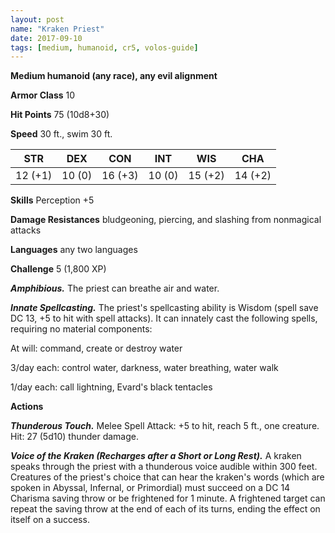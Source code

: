 ```yaml
---
layout: post
name: "Kraken Priest"
date: 2017-09-10
tags: [medium, humanoid, cr5, volos-guide]
---
```


**Medium humanoid (any race), any evil alignment**

**Armor Class** 10

**Hit Points** 75 (10d8+30)

**Speed** 30 ft., swim 30 ft.

|   STR   |   DEX   |   CON   |   INT   |   WIS   |   CHA   |
|:-----:|:-----:|:-----:|:-----:|:-----:|:-----:|
| 12 (+1) | 10 (0) | 16 (+3) | 10 (0) | 15 (+2) | 14 (+2) |

**Skills** Perception +5

**Damage Resistances** bludgeoning, piercing, and slashing from nonmagical attacks

**Languages** any two languages

**Challenge** 5 (1,800 XP)

***Amphibious.*** The priest can breathe air and water.

***Innate Spellcasting.*** The priest's spellcasting ability is Wisdom (spell save DC 13, +5 to hit with spell attacks). It can innately cast the following spells, requiring no material components:

At will: command, create or destroy water

3/day each: control water, darkness, water breathing, water walk

1/day each: call lightning, Evard's black tentacles

**Actions**

***Thunderous Touch.*** Melee Spell Attack: +5 to hit, reach 5 ft., one creature. Hit: 27 (5d10) thunder damage.

***Voice of the Kraken (Recharges after a Short or Long Rest).*** A kraken speaks through the priest with a thunderous voice audible within 300 feet. Creatures of the priest's choice that can hear the kraken's words (which are spoken in Abyssal, Infernal, or Primordial) must succeed on a DC 14 Charisma saving throw or be frightened for 1 minute. A frightened target can repeat the saving throw at the end of each of its turns, ending the effect on itself on a success.

